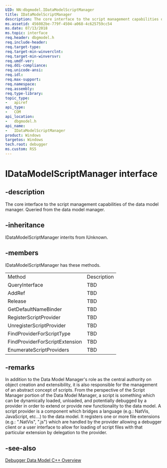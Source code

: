 ```yaml
---
UID: NN:dbgmodel.IDataModelScriptManager
title: IDataModelScriptManager
description: The core interface to the script management capabilities of the data model manager.  Queried from the data model manager.
ms.assetid: 456082be-779f-4504-a068-4c625759cc54
ms.date: 07/13/2018
ms.topic: interface
req.header: dbgmodel.h
req.include-header:
req.target-type:
req.target-min-winverclnt:
req.target-min-winversvr:
req.umdf-ver:
req.ddi-compliance:
req.unicode-ansi:
req.idl:
req.max-support:
req.namespace:
req.assembly:
req.type-library: 
topic_type: 
-	apiref
api_type: 
-	COM
api_location: 
-	dbgmodel.h
api_name: 
-	IDataModelScriptManager
product: Windows
targetos: Windows
tech.root: debugger
ms.custom: RS5
---
```


# IDataModelScriptManager interface

## -description

The core interface to the script management capabilities of the data model manager.  Queried from the data model manager.


## -inheritance
IDataModelScriptManager interits from IUnknown. 
## -members

<p>IDataModelScriptManager has these methods.</p>
<table>
	<tr>
		<td>Method</td>
		<td>Description</td>
	</tr>
	<tr>
		<td>QueryInterface</td>
		<td>TBD</td>
	</tr>
	<tr>
		<td>AddRef</td>
		<td>TBD</td>
	</tr>
	<tr>
		<td>Release</td>
		<td>TBD</td>
	</tr>
	<tr>
		<td>GetDefaultNameBinder</td>
		<td>TBD</td>
	</tr>
	<tr>
		<td>RegisterScriptProvider</td>
		<td>TBD</td>
	</tr>
	<tr>
		<td>UnregisterScriptProvider</td>
		<td>TBD</td>
	</tr>
	<tr>
		<td>FindProviderForScriptType</td>
		<td>TBD</td>
	</tr>
	<tr>
		<td>FindProviderForScriptExtension</td>
		<td>TBD</td>
	</tr>
	<tr>
		<td>EnumerateScriptProviders</td>
		<td>TBD</td>
	</tr>
</table>

## -remarks

In addition to the Data Model Manager's role as the central authority on object creation and extensibility, it is also responsible for the management of an abstract concept of scripts. From the perspective of the Script Manager portion of the Data Model Manager, a script is something which can be dynamically loaded, unloaded, and potentially debugged by a provider in order to extend or provide new functionality to the data model. 
A script provider is a component which bridges a language (e.g.: NatVis, JavaScript, etc...) to the data model. It registers one or more file extensions (e.g.: ".NatVis", ".js") which are handled by the provider allowing a debugger client or a user interface to allow for loading of script files with that particular extension by delegation to the provider. 

## -see-also

[Debugger Data Model C++ Overview](https://docs.microsoft.com/windows-hardware/drivers/debugger/data-model-cpp-overview)
